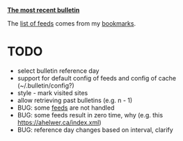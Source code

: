 [**The most recent bulletin**][ref_current]

[ref_current]:https://htmlpreview.github.io/?https://github.com/jakub-m/bulletin/blob/mainline/bulletins/bulletin-2021-10-08.html

The [list of feeds][ref_feeds] comes from my [bookmarks][ref_tw].

# TODO

- select bulletin reference day
- support for default config of feeds and config of cache (~/.bulletin/config?)
- style - mark visited sites
- allow retrieving past bulletins (e.g. n - 1)
- BUG: some [feeds][ref_feeds] are not handled
- BUG: some feeds result in zero time, why (e.g. this https://ahelwer.ca/index.xml)
- BUG: reference day changes based on interval, clarify

[ref_tw]:https://twitter.com/JakubMikians
[ref_feeds]:feeds.conf
